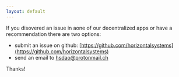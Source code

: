 ```yaml
---
layout: default
---
```


If you disovered an issue in aone of our decentralized apps or have a recommendation there are two options:

- submit an issue on github: [https://github.com/horizontalsystems](https://github.com/horizontalsystems)
- send an email to hsdao@protonmail.ch


Thanks! 